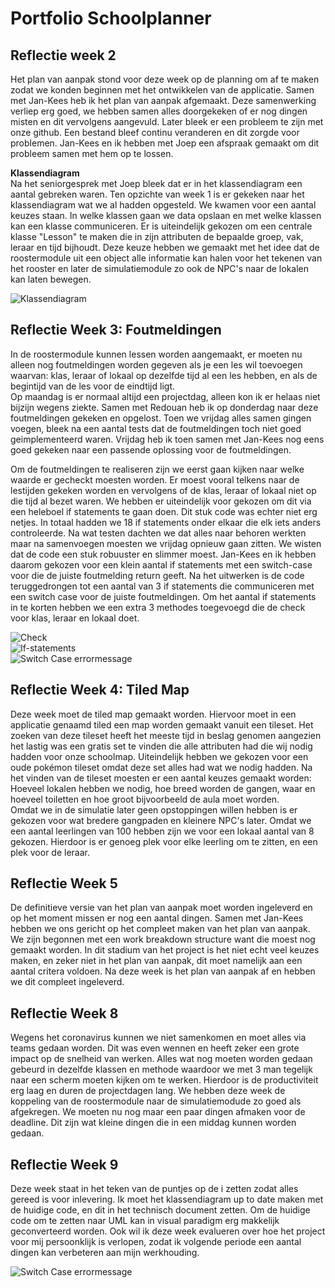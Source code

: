 # Portfolio Schoolplanner
## Reflectie week 2  
Het plan van aanpak stond voor deze week op de planning om af te maken zodat we konden beginnen met het ontwikkelen van de applicatie. Samen met Jan-Kees heb ik het plan van aanpak  afgemaakt. Deze samenwerking verliep erg goed, we hebben samen alles doorgekeken of er nog dingen misten en dit vervolgens aangevuld. Later bleek er een probleem te zijn met onze github. Een bestand bleef continu veranderen en dit zorgde voor problemen. Jan-Kees en ik hebben met Joep een afspraak gemaakt om dit probleem samen met hem op te lossen.  

**Klassendiagram**  
Na het seniorgesprek met Joep bleek dat er in het klassendiagram een aantal gebreken waren. Ten opzichte van week 1 is er gekeken naar het klassendiagram wat we al hadden opgesteld. We kwamen voor een aantal keuzes staan. In welke klassen gaan we data opslaan en met welke klassen kan een klasse communiceren. Er is uiteindelijk gekozen om een centrale klasse "Lesson" te maken die in zijn attributen de bepaalde groep, vak, leraar en tijd bijhoudt. Deze keuze hebben we gemaakt met het idee dat de roostermodule uit een object alle informatie kan halen voor het tekenen van het rooster en later de simulatiemodule zo ook de NPC's naar de lokalen kan laten bewegen.

![Klassendiagram](https://github.com/bartbeckhoven/Portfolio-Schoolplanner/tree/master/Images/Schoolplanner.jpg)

## Reflectie Week 3: Foutmeldingen
In de roostermodule kunnen lessen worden aangemaakt, er moeten nu alleen nog foutmeldingen worden gegeven als je een les wil toevoegen waarvan: klas, leraar of lokaal op dezelfde tijd al een les hebben, en als de begintijd van de les voor de eindtijd ligt.  
Op maandag is er normaal altijd een projectdag, alleen kon ik er helaas niet bijzijn wegens ziekte. Samen met Redouan heb ik op donderdag naar deze foutmeldingen gekeken en opgelost. Toen we vrijdag alles samen gingen voegen, bleek na een aantal tests dat de foutmeldingen toch niet goed geimplementeerd waren. Vrijdag heb ik toen samen met Jan-Kees nog eens goed gekeken naar een passende oplossing voor de foutmeldingen.  

Om de foutmeldingen te realiseren zijn we eerst gaan kijken naar welke waarde er gecheckt moesten worden. Er moest vooral telkens naar de lestijden gekeken worden en vervolgens of de klas, leraar of lokaal niet op die tijd al bezet waren. We hebben er uiteindelijk voor gekozen om dit via een heleboel if statements te gaan doen. Dit stuk code was echter niet erg netjes. In totaal hadden we 18 if statements onder elkaar die elk iets anders controleerde. Na wat testen dachten we dat alles naar behoren werkten maar na samenvoegen moesten we vrijdag opnieuw gaan zitten. We wisten dat de code een stuk robuuster en slimmer moest. Jan-Kees en ik hebben daarom gekozen voor een klein aantal if statements met een switch-case voor die de juiste foutmelding return geeft. Na het uitwerken is de code teruggedrongen tot een aantal van 3 if statements die communiceren met een switch case voor de juiste foutmeldingen. Om het aantal if statements in te korten hebben we een extra 3 methodes toegevoegd die de check voor klas, leraar en lokaal doet.  

![Check](https://github.com/bartbeckhoven/Portfolio-Schoolplanner/tree/master/Images/check.jpg)  
![If-statements](https://github.com/bartbeckhoven/Portfolio-Schoolplanner/tree/master/Images/if.jpg)   
![Switch Case errormessage](https://github.com/bartbeckhoven/Portfolio-Schoolplanner/tree/master/Images/error.jpg)  

## Reflectie Week 4: Tiled Map  
Deze week moet de tiled map gemaakt worden. Hiervoor moet in een applicatie genaamd tiled een map worden gemaakt vanuit een tileset. Het zoeken van deze tileset heeft het meeste tijd in beslag genomen aangezien het lastig was een gratis set te vinden die alle attributen had die wij nodig hadden voor onze schoolmap. Uiteindelijk hebben we gekozen voor een oude pokémon tileset omdat deze set alles had wat we nodig hadden. Na het vinden van de tileset moesten er een aantal keuzes gemaakt worden: Hoeveel lokalen hebben we nodig, hoe breed worden de gangen, waar en hoeveel toiletten en hoe groot bijvoorbeeld de aula moet worden.  
Omdat we in de simulatie later geen opstoppingen willen hebben is er gekozen voor wat bredere gangpaden en kleinere NPC's later. Omdat we een aantal leerlingen van 100 hebben zijn we voor een lokaal aantal van 8 gekozen. Hierdoor is er genoeg plek voor elke leerling om te zitten, en een plek voor de leraar.  

## Reflectie Week 5  
De definitieve versie van het plan van aanpak moet worden ingeleverd en op het moment missen er nog een aantal dingen. Samen met Jan-Kees hebben we ons gericht op het compleet maken van het plan van aanpak. We zijn begonnen met een work breakdown structure want die moest nog gemaakt worden. In dit stadium van het project is het niet echt veel keuzes maken, en zeker niet in het plan van aanpak, dit moet namelijk aan een aantal critera voldoen. Na deze week is het plan van aanpak af en hebben we dit compleet ingeleverd.

## Reflectie Week 8  
Wegens het coronavirus kunnen we niet samenkomen en moet alles via teams gedaan worden. Dit was even wennen en heeft zeker een grote impact op de snelheid van werken. Alles wat nog moeten worden gedaan gebeurd in dezelfde klassen en methode waardoor we met 3 man tegelijk naar een scherm moeten kijken om te werken. Hierdoor is de productiviteit erg laag en duren de projectdagen lang. We hebben deze week de koppeling van de roostermodule naar de simulatiemodude zo goed als afgekregen. We moeten nu nog maar een paar dingen afmaken voor de deadline. Dit zijn wat kleine dingen die in een middag kunnen worden gedaan.

## Reflectie Week 9
Deze week staat in het teken van de puntjes op de i zetten zodat alles gereed is voor inlevering. Ik moet het klassendiagram up to date maken met de huidige code, en dit in het technisch document zetten. Om de huidige code om te zetten naar UML kan in visual paradigm erg makkelijk geconverteerd worden. Ook wil ik deze week evalueren over hoe het project voor mij persoonklijk is verlopen, zodat ik volgende periode een aantal dingen kan verbeteren aan mijn werkhouding.

![Switch Case errormessage](https://github.com/bartbeckhoven/Portfolio-Schoolplanner/tree/master/Images/error.jpg)  


